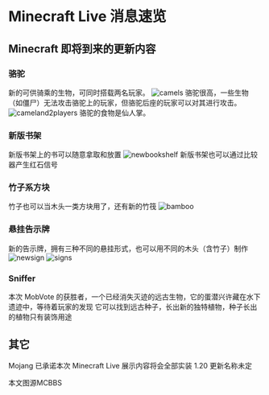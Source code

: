 # Minecraft Live 消息速览
## Minecraft 即将到来的更新内容
### 骆驼
新的可供骑乘的生物，可同时搭载两名玩家。
![camels](https://www.lightbeacon.top/pnh/newsimgs/Normal/camels.png "夕阳下的骆驼")
骆驼很高，一些生物（如僵尸）无法攻击骆驼上的玩家，但骆驼后座的玩家可以对其进行攻击。
![cameland2players](https://www.lightbeacon.top/pnh/newsimgs/Normal/cameland2players.png "骆驼后座的玩家可以进行攻击")
骆驼的食物是仙人掌。
### 新版书架
新版书架上的书可以随意拿取和放置
![newbookshelf](https://www.lightbeacon.top/pnh/newsimgs/Normal/newbookshelf.png "新的书架")
新版书架也可以通过比较器产生红石信号
### 竹子系方块
竹子也可以当木头一类方块用了，还有新的竹筏
![bamboo](https://www.lightbeacon.top/pnh/newsimgs/Normal/bamboo.png "竹子系方块与竹筏")
### 悬挂告示牌
新的告示牌，拥有三种不同的悬挂形式，也可以用不同的木头（含竹子）制作
![newsign](https://www.lightbeacon.top/pnh/newsimgs/Normal/newsign.png "悬挂告示牌")
![signs](https://www.lightbeacon.top/pnh/newsimgs/Normal/signs.png "各种各样的悬挂告示牌")
### Sniffer
本次 MobVote 的获胜者，一个已经消失灭迹的远古生物，它的蛋潜兴许藏在水下遗迹中，等待着玩家的发现
它可以找到远古种子，长出新的独特植物，种子长出的植物只有装饰用途
## 其它
Mojang 已承诺本次 Minecraft Live 展示内容将会全部实装
1.20 更新名称未定

本文图源MCBBS